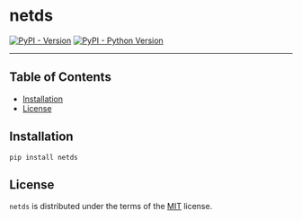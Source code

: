 # netds

[![PyPI - Version](https://img.shields.io/pypi/v/netds.svg)](https://pypi.org/project/netds)
[![PyPI - Python Version](https://img.shields.io/pypi/pyversions/netds.svg)](https://pypi.org/project/netds)

-----

## Table of Contents

- [Installation](#installation)
- [License](#license)

## Installation

```console
pip install netds
```

## License

`netds` is distributed under the terms of the [MIT](https://spdx.org/licenses/MIT.html) license.
